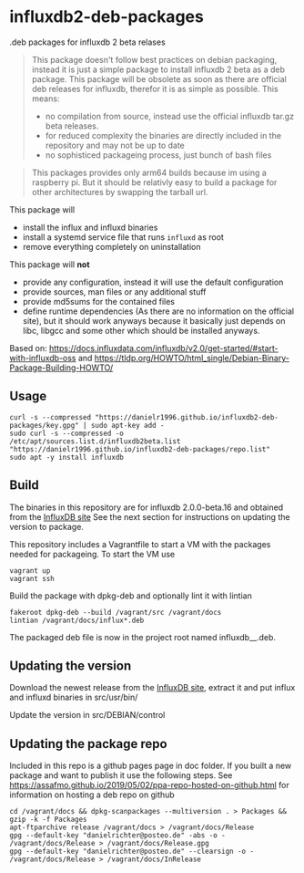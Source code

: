 # influxdb2-deb-packages

.deb packages for influxdb 2 beta relases

> This package doesn't follow best practices on debian packaging, instead it is just a simple package 
> to install influxdb 2 beta as a deb package. This package will be obsolete as soon as there are
> official deb releases for influxdb, therefor it is as simple as possible. This means:
> * no compilation from source, instead use the official influxdb tar.gz beta releases. 
> * for reduced complexity the binaries are directly included in the repository and may not be up to date
> * no sophisticed packageing process, just bunch of bash files

> This packages provides only arm64 builds because im using a raspberry pi. 
> But it should be relativly easy to build a package for other architectures by swapping the tarball url.

This package will 
* install the influx and influxd binaries
* install a systemd service file that runs `influxd` as root
* remove everything completely on uninstallation

This package will **not**
* provide any configuration, instead it will use the default configuration
* provide sources, man files or any additional stuff
* provide md5sums for the contained files
* define runtime dependencies (As there are no information on the official site), but it should work anyways because it basically just depends on libc, libgcc and some other which should be installed anyways.

Based on: https://docs.influxdata.com/influxdb/v2.0/get-started/#start-with-influxdb-oss and https://tldp.org/HOWTO/html_single/Debian-Binary-Package-Building-HOWTO/ 

## Usage
```
curl -s --compressed "https://danielr1996.github.io/influxdb2-deb-packages/key.gpg" | sudo apt-key add -
sudo curl -s --compressed -o /etc/apt/sources.list.d/influxdb2beta.list "https://danielr1996.github.io/influxdb2-deb-packages/repo.list"
sudo apt -y install influxdb
```

## Build
The binaries in this repository are for influxdb 2.0.0-beta.16 and obtained from the [InfluxDB site](hhttps://docs.influxdata.com/influxdb/v2.0/get-started/#optional-download-install-and-use-the-influx-cli)
See the next section for instructions on updating the version to package.

This repository includes a Vagrantfile to start a VM with the packages needed for packageing. To start the VM use
```shell script
vagrant up
vagrant ssh
```

Build the package with dpkg-deb and optionally lint it with lintian
```shell script
fakeroot dpkg-deb --build /vagrant/src /vagrant/docs
lintian /vagrant/docs/influx*.deb
```

The packaged deb file is now in the project root named influxdb_<version>_<arch>.deb.

## Updating the version
Download the newest release from the [InfluxDB site](hhttps://docs.influxdata.com/influxdb/v2.0/get-started/#optional-download-install-and-use-the-influx-cli), 
extract it and put influx and influxd binaries in src/usr/bin/

Update the version in src/DEBIAN/control

## Updating the package repo

Included in this repo is a github pages page in doc folder. If you built a new package and want to publish it use the following steps.
See https://assafmo.github.io/2019/05/02/ppa-repo-hosted-on-github.html for information on hosting a deb repo on github

```shell script
cd /vagrant/docs && dpkg-scanpackages --multiversion . > Packages && gzip -k -f Packages
apt-ftparchive release /vagrant/docs > /vagrant/docs/Release
gpg --default-key "danielrichter@posteo.de" -abs -o - /vagrant/docs/Release > /vagrant/docs/Release.gpg
gpg --default-key "danielrichter@posteo.de" --clearsign -o - /vagrant/docs/Release > /vagrant/docs/InRelease
```